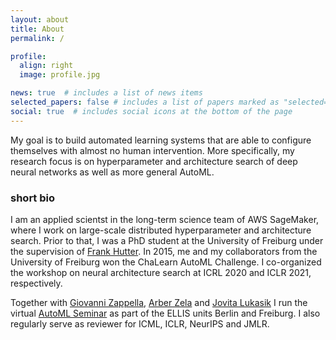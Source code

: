 ```yaml
---
layout: about
title: About
permalink: /

profile:
  align: right
  image: profile.jpg

news: true  # includes a list of news items
selected_papers: false # includes a list of papers marked as "selected={true}"
social: true  # includes social icons at the bottom of the page
---
```




My goal is to build automated learning systems that are able to configure themselves with almost no  human intervention. More specifically, my research focus is on hyperparameter and architecture search of deep neural networks as well as more general AutoML.


### short bio

I am an applied scientst in the long-term science team of AWS SageMaker, where I work on large-scale distributed hyperparameter and architecture search. Prior to that, I was a PhD student at the University of Freiburg under the supervision of [Frank Hutter](http://ml.informatik.uni-freiburg.de/~hutter/). In 2015, me and my collaborators from the University of Freiburg won the ChaLearn AutoML Challenge.
I co-organized the workshop on neural architecture search at ICRL 2020 and ICLR 2021, respectively.

Together with [Giovanni Zappella](https://giovannizappella.github.io/), [Arber Zela](https://ml.informatik.uni-freiburg.de/people/zela/index.html) and [Jovita Lukasik](https://www.uni-mannheim.de/dws/people/researchers/phd-students/jovita-lukasik/) I run the virtual [AutoML Seminar](https://automl-seminars.github.io/) as part of the ELLIS units Berlin and Freiburg. 
I also regularly serve as reviewer for ICML, ICLR, NeurIPS and JMLR.


